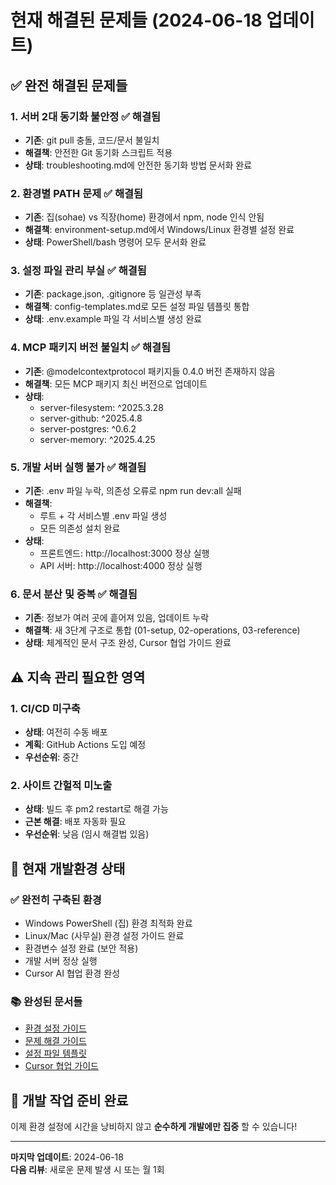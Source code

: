 # 현재 해결된 문제들 (2024-06-18 업데이트)

## ✅ **완전 해결된 문제들**

### 1. 서버 2대 동기화 불안정 ✅ **해결됨**
- **기존**: git pull 충돌, 코드/문서 불일치
- **해결책**: 안전한 Git 동기화 스크립트 적용
- **상태**: troubleshooting.md에 안전한 동기화 방법 문서화 완료

### 2. 환경별 PATH 문제 ✅ **해결됨**
- **기존**: 집(sohae) vs 직장(home) 환경에서 npm, node 인식 안됨
- **해결책**: environment-setup.md에서 Windows/Linux 환경별 설정 완료
- **상태**: PowerShell/bash 명령어 모두 문서화 완료

### 3. 설정 파일 관리 부실 ✅ **해결됨**
- **기존**: package.json, .gitignore 등 일관성 부족
- **해결책**: config-templates.md로 모든 설정 파일 템플릿 통합
- **상태**: .env.example 파일 각 서비스별 생성 완료

### 4. MCP 패키지 버전 불일치 ✅ **해결됨**
- **기존**: @modelcontextprotocol 패키지들 0.4.0 버전 존재하지 않음
- **해결책**: 모든 MCP 패키지 최신 버전으로 업데이트
- **상태**: 
  - server-filesystem: ^2025.3.28
  - server-github: ^2025.4.8
  - server-postgres: ^0.6.2
  - server-memory: ^2025.4.25

### 5. 개발 서버 실행 불가 ✅ **해결됨**
- **기존**: .env 파일 누락, 의존성 오류로 npm run dev:all 실패
- **해결책**: 
  - 루트 + 각 서비스별 .env 파일 생성
  - 모든 의존성 설치 완료
- **상태**: 
  - 프론트엔드: http://localhost:3000 정상 실행
  - API 서버: http://localhost:4000 정상 실행

### 6. 문서 분산 및 중복 ✅ **해결됨**
- **기존**: 정보가 여러 곳에 흩어져 있음, 업데이트 누락
- **해결책**: 새 3단계 구조로 통합 (01-setup, 02-operations, 03-reference)
- **상태**: 체계적인 문서 구조 완성, Cursor 협업 가이드 완료

## ⚠️ **지속 관리 필요한 영역**

### 1. CI/CD 미구축
- **상태**: 여전히 수동 배포
- **계획**: GitHub Actions 도입 예정
- **우선순위**: 중간

### 2. 사이트 간헐적 미노출
- **상태**: 빌드 후 pm2 restart로 해결 가능
- **근본 해결**: 배포 자동화 필요
- **우선순위**: 낮음 (임시 해결법 있음)

## 🎯 **현재 개발환경 상태**

### ✅ **완전히 구축된 환경**
- Windows PowerShell (집) 환경 최적화 완료
- Linux/Mac (사무실) 환경 설정 가이드 완료
- 환경변수 설정 완료 (보안 적용)
- 개발 서버 정상 실행
- Cursor AI 협업 환경 완성

### 📚 **완성된 문서들**
- [환경 설정 가이드](../01-setup/environment-setup.md)
- [문제 해결 가이드](troubleshooting.md)
- [설정 파일 템플릿](../01-setup/config-templates.md)
- [Cursor 협업 가이드](../cursor-guide.md)

## 🚀 **개발 작업 준비 완료**

이제 환경 설정에 시간을 낭비하지 않고 **순수하게 개발에만 집중** 할 수 있습니다!

---

**마지막 업데이트**: 2024-06-18  
**다음 리뷰**: 새로운 문제 발생 시 또는 월 1회